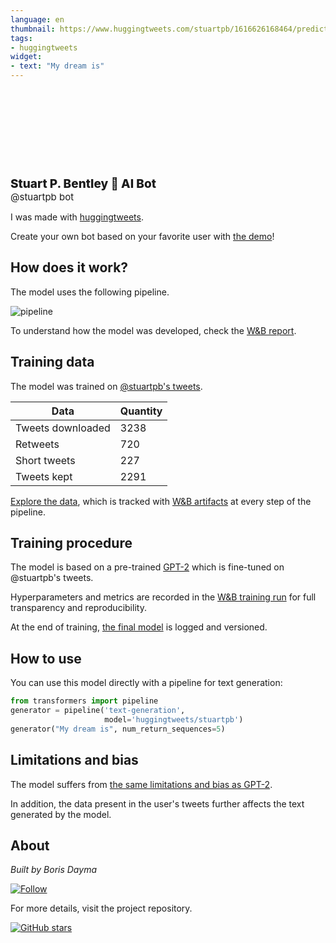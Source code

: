 ```yaml
---
language: en
thumbnail: https://www.huggingtweets.com/stuartpb/1616626168464/predictions.png
tags:
- huggingtweets
widget:
- text: "My dream is"
---
```


<div>
<div style="width: 132px; height:132px; border-radius: 50%; background-size: cover; background-image: url('https://pbs.twimg.com/profile_images/1356366514237018112/P117Nxds_400x400.png')">
</div>
<div style="margin-top: 8px; font-size: 19px; font-weight: 800">Stuart P. Bentley 🤖 AI Bot </div>
<div style="font-size: 15px">@stuartpb bot</div>
</div>

I was made with [huggingtweets](https://github.com/borisdayma/huggingtweets).

Create your own bot based on your favorite user with [the demo](https://colab.research.google.com/github/borisdayma/huggingtweets/blob/master/huggingtweets-demo.ipynb)!

## How does it work?

The model uses the following pipeline.

![pipeline](https://github.com/borisdayma/huggingtweets/blob/master/img/pipeline.png?raw=true)

To understand how the model was developed, check the [W&B report](https://app.wandb.ai/wandb/huggingtweets/reports/HuggingTweets-Train-a-model-to-generate-tweets--VmlldzoxMTY5MjI).

## Training data

The model was trained on [@stuartpb's tweets](https://twitter.com/stuartpb).

| Data | Quantity |
| --- | --- |
| Tweets downloaded | 3238 |
| Retweets | 720 |
| Short tweets | 227 |
| Tweets kept | 2291 |

[Explore the data](https://wandb.ai/wandb/huggingtweets/runs/1j6iskne/artifacts), which is tracked with [W&B artifacts](https://docs.wandb.com/artifacts) at every step of the pipeline.

## Training procedure

The model is based on a pre-trained [GPT-2](https://huggingface.co/gpt2) which is fine-tuned on @stuartpb's tweets.

Hyperparameters and metrics are recorded in the [W&B training run](https://wandb.ai/wandb/huggingtweets/runs/1xdvmwmk) for full transparency and reproducibility.

At the end of training, [the final model](https://wandb.ai/wandb/huggingtweets/runs/1xdvmwmk/artifacts) is logged and versioned.

## How to use

You can use this model directly with a pipeline for text generation:

```python
from transformers import pipeline
generator = pipeline('text-generation',
                     model='huggingtweets/stuartpb')
generator("My dream is", num_return_sequences=5)
```

## Limitations and bias

The model suffers from [the same limitations and bias as GPT-2](https://huggingface.co/gpt2#limitations-and-bias).

In addition, the data present in the user's tweets further affects the text generated by the model.

## About

*Built by Boris Dayma*

[![Follow](https://img.shields.io/twitter/follow/borisdayma?style=social)](https://twitter.com/intent/follow?screen_name=borisdayma)

For more details, visit the project repository.

[![GitHub stars](https://img.shields.io/github/stars/borisdayma/huggingtweets?style=social)](https://github.com/borisdayma/huggingtweets)
